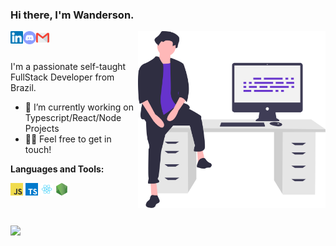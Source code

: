 ### Hi there, I'm Wanderson.

<img align="right" width="300px" src="https://raw.githubusercontent.com/wanderson-rogerio/wanderson-rogerio/master/assets/bio-img.svg" />

<p align="left">
<a href="https://www.linkedin.com/in/wanderson-rog%C3%A9rio-4a0638171/">
  <img align="left" alt="Wanderson - Linkedin" width="20px" src="https://raw.githubusercontent.com/wanderson-rogerio/wanderson-rogerio/master/assets/linkedin-round.svg" />
</a>
<a href="https://discord.com/channels/842794889380233246">
  <img align="left" alt="Wanderson - Discord" width="21px" src="https://raw.githubusercontent.com/wanderson-rogerio/wanderson-rogerio/master/assets/discord-round.svg" />
</a>
<a href="mailto:s.wandersonrg@gmail.com">
  <img align="left" alt="Wanderson - E-mail" width="21px" src="https://raw.githubusercontent.com/wanderson-rogerio/wanderson-rogerio/master/assets/email-round.svg" />
</a>
</p>

<br />
<br />

I'm a passionate self-taught FullStack Developer from Brazil.

- 🔭 I’m currently working on Typescript/React/Node Projects
- 👋🏻 Feel free to get in touch!

**Languages and Tools:**

<p align="left">
<code><img height="20" src="https://raw.githubusercontent.com/wanderson-rogerio/wanderson-rogerio/master/assets/javascript.png"></code>
<code><img height="20" src="https://raw.githubusercontent.com/wanderson-rogerio/wanderson-rogerio/master/assets/typescript.png"></code>
<code><img height="20" src="https://raw.githubusercontent.com/wanderson-rogerio/wanderson-rogerio/master/assets/react.png"></code>
<code><img height="20" src="https://raw.githubusercontent.com/wanderson-rogerio/wanderson-rogerio/master/assets/nodejs.png"></code>
</p>
<br />

<img
align="left"
height="165"
src="https://github-readme-stats.vercel.app/api?username=Wanderson-Rogerio&count_private=true&show_icons=true&custom_title=Wanderson%20R.%20GitHub%20Stats&hide=issues&title_color=6633cc&icon_color=f7df1e&bg_color=ffffff00&text_color=7159c1"/>
<a>
